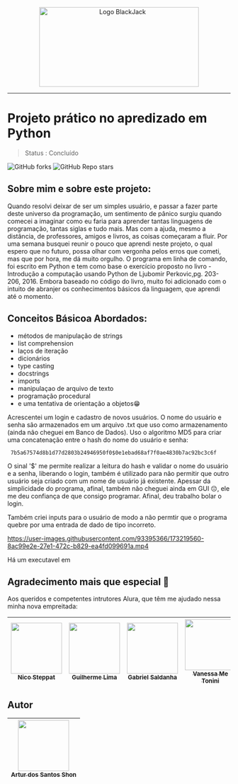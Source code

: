<p align="center" >
  <img width="360" height="180" alt="Logo BlackJack" src="https://user-images.githubusercontent.com/93395366/173211055-85e66ac3-a3b0-4bda-abca-a04e7da4752f.png">
</p>
<hr>

# Projeto prático no apredizado em Python

> Status : Concluído

![GitHub forks](https://img.shields.io/github/forks/skyartur/blackjack-v-01?style=social)
![GitHub Repo stars](https://img.shields.io/github/stars/SkyArtur/blackjack-v-01?style=social)

## Sobre mim e sobre este projeto:
Quando resolvi deixar de ser um simples usuário, e passar a fazer parte deste universo da programação, um sentimento de pânico surgiu quando comecei a imaginar como eu faria para aprender tantas linguagens de programação, tantas siglas e tudo mais. Mas com a ajuda, mesmo a distância, de professores, amigos e livros, as coisas começaram a fluir. Por uma semana busquei reunir o pouco que aprendi neste projeto, o qual espero que no futuro, possa olhar com vergonha pelos erros que cometi, mas que por hora, me dá muito orgulho.
O programa em linha de comando, foi escrito em Python e tem como base o exercício proposto no livro - Introdução a computação usando Python de Ljubomir Perkovic,pg. 203-206, 2016. Embora baseado no código do livro, muito foi adicionado com o intuito de abranjer os conhecimentos básicos da linguagem, que aprendi até o momento.

## Conceitos Básicoa Abordados:
- métodos de manipulação de strings
- list comprehension
- laços de iteração
- dicionários
- type casting
- docstrings
- imports
- manipulaçao de arquivo de texto
- programação procedural 
- e uma tentativa de orientação a objetos😁

Acrescentei um login e cadastro de novos usuários. O nome do usuário e senha são armazenados em um arquivo .txt que uso como armazenamento (ainda não cheguei em Banco de Dados). Uso o algoritmo MD5 para criar uma concatenação entre o hash do nome do usuário e senha:

     7b5a67574d8b1d77d2803b24946950f0$0e1ebad68af7f0ae4830b7ac92bc3c6f
     
O sinal '$' me permite realizar a leitura do hash e validar o nome do usuário e a senha, liberando o login, também é utilizado para não permitir que outro usuário seja criado com um nome de usuário já existente. Apessar da simplicidade do programa, afinal, também não cheguei ainda em GUI 😔, ele me deu confiança de que consigo programar. Afinal, deu trabalho bolar o login. 

Também criei inputs para o usuário de modo a não permtir que o programa quebre por uma entrada de dado de tipo incorreto.

https://user-images.githubusercontent.com/93395366/173219560-8ac99e2e-27e1-472c-b829-ea4fd099691a.mp4

Há um executavel em 
 
## Agradecimento mais que especial 🙏

Aos queridos e competentes intrutores Alura, que têm me ajudado nessa minha nova empreitada: 

| [<img src="https://avatars.githubusercontent.com/u/74275?v=4" width=115><br><sub>Nico Steppat</sub>](https://github.com/steppat) |  [<img src="https://avatars.githubusercontent.com/u/30351153?v=4" width=115><br><sub>Guilherme Lima</sub>](https://github.com/guilhermeonrails) |  [<img src="https://avatars.githubusercontent.com/u/8438821?v=4" width=115><br><sub>Gabriel Saldanha</sub>](https://github.com/gcrsaldanha) | [<img src="https://avatars.githubusercontent.com/u/3089882?v=4" width=115><br><sub>Vanessa Me Tonini</sub>](https://github.com/vanessametonini) | [<img src="https://avatars.githubusercontent.com/u/215004?v=4" width=115><br><sub>Pedro Marins</sub>](https://github.com/pedromarins) | [<img src="https://avatars.githubusercontent.com/u/6991415?v=4" width=115><br><sub>Vinicius Dias</sub>](https://github.com/cviniciussdias) | [<img src="https://avatars.githubusercontent.com/u/51391?v=4" width=115><br><sub>Guilherme Silveira</sub>](https://github.com/guilhermesilveira) | [<img src="https://avatars.githubusercontent.com/u/71636?v=4" width=115><br><sub>Paulo Silveira</sub>](https://github.com/peas)
| :---: | :---: | :---: | :---: | :---: | :---: | :---: | :---: |

## Autor

| [<img src="https://avatars.githubusercontent.com/u/93395366?v=4" width=115><br><sub>Artur dos Santos Shon</sub>](https://github.com/SkyArtur) 
| :---: |
